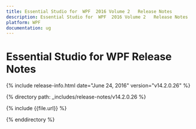 ```yaml
---
title: Essential Studio for  WPF  2016 Volume 2   Release Notes  
description: Essential Studio for  WPF  2016 Volume 2   Release Notes  
platform: WPF
documentation: ug
---
```


# Essential Studio for  WPF  Release Notes  

{% include release-info.html date="June 24, 2016"  version="v14.2.0.26" %} 


{% directory path: _includes/release-notes/v14.2.0.26 %}

{% include {{file.url}} %}

{% enddirectory %}
